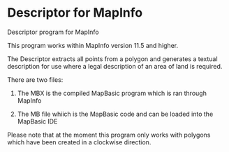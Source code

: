 # Descriptor for MapInfo
Descriptor program for MapInfo

This program works within MapInfo version 11.5 and higher.

The Descriptor extracts all points from a polygon and generates a textual description for use where a legal description of an area of land is required.

There are two files:

1. The MBX is the compiled MapBasic program which is ran through MapInfo

2. The MB file whiich is the MapBasic code and can be loaded into the MapBasic IDE

Please note that at the moment this program only works with polygons which have been created in a clockwise direction.
